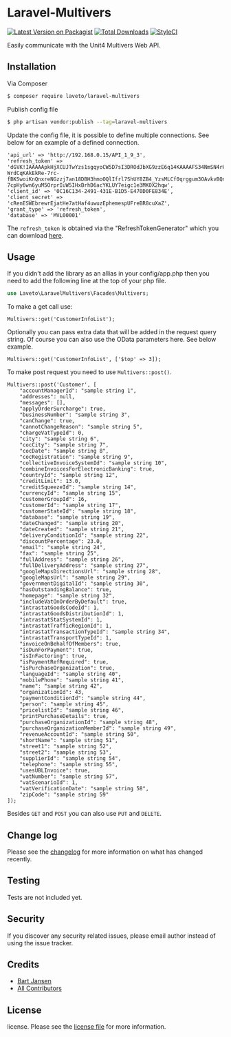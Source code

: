 # Laravel-Multivers

[![Latest Version on Packagist][ico-version]][link-packagist]
[![Total Downloads][ico-downloads]][link-downloads]
[![StyleCI][ico-styleci]][link-styleci]

Easily communicate with the Unit4 Multivers Web API.

## Installation

Via Composer

``` bash
$ composer require laveto/laravel-multivers
```

Publish config file

``` bash
$ php artisan vendor:publish --tag=laravel-multivers
```

Update the config file, it is possible to define multiple connections. See below for an example of a defined connection.

```
'api_url' => 'http://192.168.0.15/API_1_9_3',
'refresh_token' => 'dGVK!IAAAAApkHjXCUJTwYzs1sgqyoCW5D7sI3DROdJbXG9zzE6q14KAAAAFS34NmSN4rH0gUjgXsc-WrdCqKAkEkRe-7rc-fBKSwoiKnQnxreNGzzj7an18DBH3hmoOQlIfrl7ShUY8ZB4_YzsMLCf0qrggum3OAvkvBQnSuzOkcUR1xzTIGOmt1VmJs_NqbYqSLw6HAwKb4hGptxAaStfGhW2J6TJoa6350RMwIe3p6ISE7AGcPzeJMDaBBpkf6TK4BWfvzuVoVjA5Mfcr_5hxQTx8tqOMjzhsWkwnx2DfJY9IQg-7cpHy6wn6yuM5OrprIuW5IHxBrhD6acYKLUY7eigc1e3MKOX2hqw',
'client_id' => '0C16C134-2491-431E-B1D5-E470D0FE834E',
'client_secret' => 'cRenESWEbrewrEjatHe7atHaf4uwuzEphemespUFreBR8cuXaZ',
'grant_type' => 'refresh_token',
'database' => 'MVL00001'
```

The `refresh_token` is obtained via the "RefreshTokenGenerator" which you can download [here](https://laveto.nl/RefreshTokenGenerator.zip).

## Usage

If you didn't add the library as an allias in your config/app.php then you need to add the following line at the top of your php file.

``` php
use Laveto\LaravelMultivers\Facades\Multivers;
```

To make a get call use:
```
Multivers::get('CustomerInfoList');
```

Optionally you can pass extra data that will be added in the request query string. Of course you can also use the OData parameters here. See below example.

```
Multivers::get('CustomerInfoList', ['$top' => 3]);
```

To make post request you need to use `Multivers::post()`.

```
Multivers::post('Customer', [
    "accountManagerId": "sample string 1",
    "addresses": null,
    "messages": [],
    "applyOrderSurcharge": true,
    "businessNumber": "sample string 3",
    "canChange": true,
    "cannotChangeReason": "sample string 5",
    "chargeVatTypeId": 0,
    "city": "sample string 6",
    "cocCity": "sample string 7",
    "cocDate": "sample string 8",
    "cocRegistration": "sample string 9",
    "collectiveInvoiceSystemId": "sample string 10",
    "combineInvoicesForElectronicBanking": true,
    "countryId": "sample string 12",
    "creditLimit": 13.0,
    "creditSqueezeId": "sample string 14",
    "currencyId": "sample string 15",
    "customerGroupId": 16,
    "customerId": "sample string 17",
    "customerStateId": "sample string 18",
    "database": "sample string 19",
    "dateChanged": "sample string 20",
    "dateCreated": "sample string 21",
    "deliveryConditionId": "sample string 22",
    "discountPercentage": 23.0,
    "email": "sample string 24",
    "fax": "sample string 25",
    "fullAddress": "sample string 26",
    "fullDeliveryAddress": "sample string 27",
    "googleMapsDirectionsUrl": "sample string 28",
    "googleMapsUrl": "sample string 29",
    "governmentDigitalId": "sample string 30",
    "hasOutstandingBalance": true,
    "homepage": "sample string 32",
    "includeVatOnOrderByDefault": true,
    "intrastatGoodsCodeId": 1,
    "intrastatGoodsDistributionId": 1,
    "intrastatStatSystemId": 1,
    "intrastatTrafficRegionId": 1,
    "intrastatTransactionTypeId": "sample string 34",
    "intrastatTransportTypeId": 1,
    "invoiceOnBehalfOfMembers": true,
    "isDunForPayment": true,
    "isInFactoring": true,
    "isPaymentRefRequired": true,
    "isPurchaseOrganization": true,
    "languageId": "sample string 40",
    "mobilePhone": "sample string 41",
    "name": "sample string 42",
    "organizationId": 43,
    "paymentConditionId": "sample string 44",
    "person": "sample string 45",
    "pricelistId": "sample string 46",
    "printPurchaseDetails": true,
    "purchaseOrganizationId": "sample string 48",
    "purchaseOrganizationMemberId": "sample string 49",
    "revenueAccountId": "sample string 50",
    "shortName": "sample string 51",
    "street1": "sample string 52",
    "street2": "sample string 53",
    "supplierId": "sample string 54",
    "telephone": "sample string 55",
    "usesUBLInvoice": true,
    "vatNumber": "sample string 57",
    "vatScenarioId": 1,
    "vatVerificationDate": "sample string 58",
    "zipCode": "sample string 59"
]);
```

Besides `GET` and `POST` you can also use `PUT` and `DELETE`.

## Change log

Please see the [changelog](changelog.md) for more information on what has changed recently.

## Testing

Tests are not included yet.


## Security

If you discover any security related issues, please  email author instead of using the issue tracker.

## Credits

- [Bart Jansen][link-author]
- [All Contributors][link-contributors]

## License

license. Please see the [license file](license.md) for more information.

[ico-version]: https://img.shields.io/packagist/v/laveto/laravel-multivers.svg?style=flat-square
[ico-downloads]: https://img.shields.io/packagist/dt/laveto/laravel-multivers.svg?style=flat-square
[ico-styleci]: https://github.styleci.io/repos/155196029/shield

[link-packagist]: https://packagist.org/packages/laveto/laravel-multivers
[link-downloads]: https://packagist.org/packages/laveto/laravel-multivers
[link-styleci]: https://github.styleci.io/repos/155196029
[link-author]: https://github.com/bartjansen1989
[link-contributors]: ../../contributors
